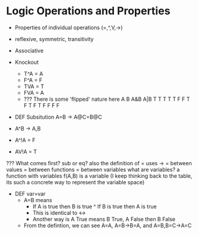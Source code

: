# Logic Operations and Properties
* Properties of individual operations (=,^,V,->)
* reflexive, symmetric, transitivity
* Associative
* Knockout
  * T^A = A
  * F^A = F
  * TVA = T
  * FVA = A
  * ??? There is some 'flipped' nature here
  A B A&B A|B
  T T  T   T
  T F  F   T
  F T  F   T
  F F  F   F

* DEF Subsitution A=B -> A@C=B@C
* A^B -> A,B
* A^!A = F
* AV!A = T


??? What comes first? sub or eq? also the definition of = uses ->
= between values
= between functions
= between variables
what are variables?
a function with variables f(A,B) is a variable (I keep thinking back to the table, its such a concrete way to represent the variable space)


* DEF var=var
  * A=B means
    * If A is true then B is true ^ If B is true then A is true
    * This is identical to <->
    * Another way is A True means B True, A False then B False
  * From the defintion, we can see A=A, A=B->B=A, and A=B,B=C->A=C
